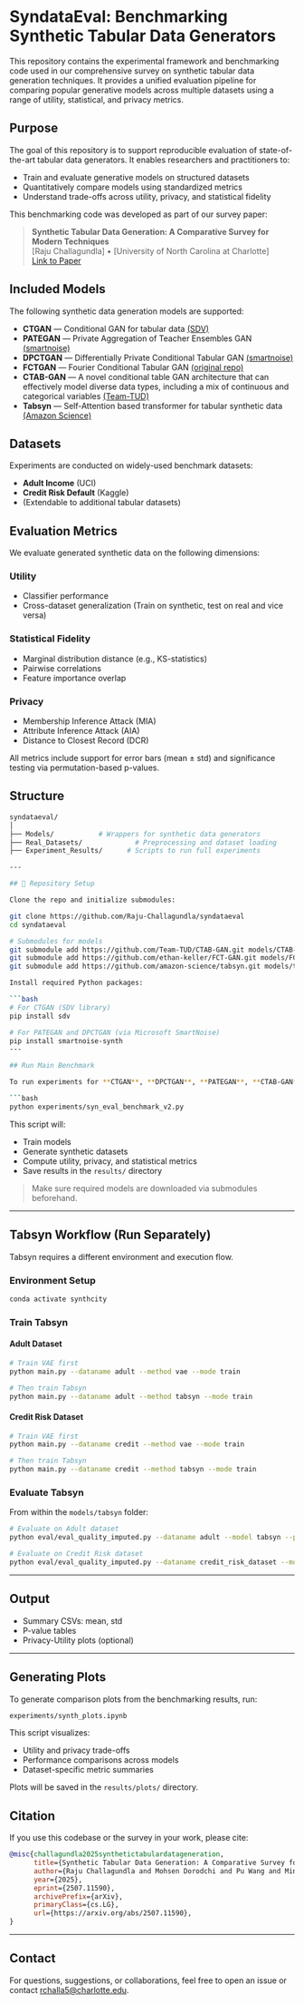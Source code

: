 # SyndataEval: Benchmarking Synthetic Tabular Data Generators

This repository contains the experimental framework and benchmarking code used in our comprehensive survey on synthetic tabular data generation techniques. It provides a unified evaluation pipeline for comparing popular generative models across multiple datasets using a range of utility, statistical, and privacy metrics.

## Purpose

The goal of this repository is to support reproducible evaluation of state-of-the-art tabular data generators. It enables researchers and practitioners to:
- Train and evaluate generative models on structured datasets
- Quantitatively compare models using standardized metrics
- Understand trade-offs across utility, privacy, and statistical fidelity

This benchmarking code was developed as part of our survey paper:

> **Synthetic Tabular Data Generation: A Comparative Survey for Modern Techniques**  
> [Raju Challagundla] • [University of North Carolina at Charlotte]  
> [Link to Paper](https://www.arxiv.org/abs/2507.11590)

## Included Models

The following synthetic data generation models are supported:

- **CTGAN** — Conditional GAN for tabular data [(SDV)](https://github.com/sdv-dev/CTGAN)
- **PATEGAN** — Private Aggregation of Teacher Ensembles GAN [(smartnoise)](https://github.com/opendp/smartnoise-sdk)
- **DPCTGAN** — Differentially Private Conditional Tabular GAN [(smartnoise)](https://github.com/opendp/smartnoise-sdk)
- **FCTGAN** — Fourier Conditional Tabular GAN [(original repo)](https://github.com/ethan-keller/FCT-GAN)
- **CTAB-GAN** — A novel conditional table GAN architecture that can effectively model diverse data types, including a mix of continuous and categorical variables [(Team-TUD)](https://github.com/Team-TUD/CTAB-GAN.git)
- **Tabsyn** — Self-Attention based transformer for tabular synthetic data [(Amazon Science)](https://github.com/amazon-science/tabsyn)


## Datasets

Experiments are conducted on widely-used benchmark datasets:
- **Adult Income** (UCI)
- **Credit Risk Default** (Kaggle)
- (Extendable to additional tabular datasets)

## Evaluation Metrics

We evaluate generated synthetic data on the following dimensions:

### Utility
- Classifier performance 
- Cross-dataset generalization (Train on synthetic, test on real and vice versa)

### Statistical Fidelity
- Marginal distribution distance (e.g., KS-statistics)
- Pairwise correlations
- Feature importance overlap

### Privacy
- Membership Inference Attack (MIA)
- Attribute Inference Attack (AIA)
- Distance to Closest Record (DCR)

All metrics include support for error bars (mean ± std) and significance testing via permutation-based p-values.

## Structure

```bash
syndataeval/
│
├── Models/           # Wrappers for synthetic data generators
├── Real_Datasets/             # Preprocessing and dataset loading
├── Experiment_Results/      # Scripts to run full experiments

---

## 📁 Repository Setup

Clone the repo and initialize submodules:

git clone https://github.com/Raju-Challagundla/syndataeval
cd syndataeval

# Submodules for models
git submodule add https://github.com/Team-TUD/CTAB-GAN.git models/CTAB-GAN
git submodule add https://github.com/ethan-keller/FCT-GAN.git models/FCT-GAN-main
git submodule add https://github.com/amazon-science/tabsyn.git models/tabsyn

Install required Python packages:

```bash
# For CTGAN (SDV library)
pip install sdv

# For PATEGAN and DPCTGAN (via Microsoft SmartNoise)
pip install smartnoise-synth
---

## Run Main Benchmark

To run experiments for **CTGAN**, **DPCTGAN**, **PATEGAN**, **CTAB-GAN**, and **FCT-GAN**, use:

```bash
python experiments/syn_eval_benchmark_v2.py
```

This script will:
- Train models
- Generate synthetic datasets
- Compute utility, privacy, and statistical metrics
- Save results in the `results/` directory

> Make sure required models are downloaded via submodules beforehand.

---

## Tabsyn Workflow (Run Separately)

Tabsyn requires a different environment and execution flow.

### Environment Setup

```bash
conda activate synthcity
```

### Train Tabsyn

#### Adult Dataset

```bash
# Train VAE first
python main.py --dataname adult --method vae --mode train

# Then train Tabsyn
python main.py --dataname adult --method tabsyn --mode train
```

#### Credit Risk Dataset

```bash
# Train VAE first
python main.py --dataname credit --method vae --mode train

# Then train Tabsyn
python main.py --dataname credit --method tabsyn --mode train
```

### Evaluate Tabsyn

From within the `models/tabsyn` folder:

```bash
# Evaluate on Adult dataset
python eval/eval_quality_imputed.py --dataname adult --model tabsyn --path synthetic/adult/tabsyn.csv

# Evaluate on Credit Risk dataset
python eval/eval_quality_imputed.py --dataname credit_risk_dataset --model tabsyn --path synthetic/credit_risk_dataset/tabsyn.csv
```

---

## Output

- Summary CSVs: mean, std
- P-value tables
- Privacy-Utility plots (optional)

---
## Generating Plots

To generate comparison plots from the benchmarking results, run:

```bash
experiments/synth_plots.ipynb
```

This script visualizes:
- Utility and privacy trade-offs
- Performance comparisons across models
- Dataset-specific metric summaries

Plots will be saved in the `results/plots/` directory.

## Citation

If you use this codebase or the survey in your work, please cite:

```bibtex
@misc{challagundla2025synthetictabulardatageneration,
      title={Synthetic Tabular Data Generation: A Comparative Survey for Modern Techniques}, 
      author={Raju Challagundla and Mohsen Dorodchi and Pu Wang and Minwoo Lee},
      year={2025},
      eprint={2507.11590},
      archivePrefix={arXiv},
      primaryClass={cs.LG},
      url={https://arxiv.org/abs/2507.11590}, 
}
```

---

## Contact

For questions, suggestions, or collaborations, feel free to open an issue or contact [rchalla5@charlotte.edu](mailto:rchalla5@charlotte.edu).
